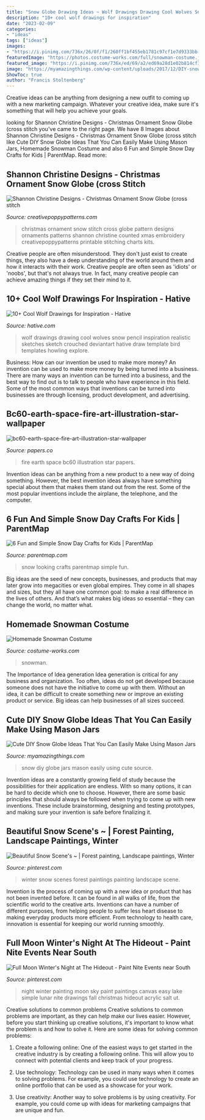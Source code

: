 ```yaml
---
title: "Snow Globe Drawing Ideas ~ Wolf Drawings Drawing Cool Wolves Snow Pencil Inspiration Realistic Sketches Sketch Crouched Deviantart Hative Draw Template Bird Templates Howling Explore"
description: "10+ cool wolf drawings for inspiration"
date: "2023-02-09"
categories:
- "ideas"
tags: ["ideas"]
images:
- "https://i.pinimg.com/736x/26/0f/f1/260ff1bf455eb1781c97cf1e7d9333bb--winter-night-pinata.jpg"
featuredImage: "https://photos.costume-works.com/full/snowman-costume.jpg"
featured_image: "https://i.pinimg.com/736x/ed/69/a2/ed69a28d1e02b814cf30267da2a74067--snow-scenes-winter-scenes.jpg"
image: "https://myamazingthings.com/wp-content/uploads/2017/12/DIY-snow-globe-.jpg"
ShowToc: true
author: "Francis Stoltenberg"
---
```



Creative ideas can be anything from designing a new outfit to coming up with a new marketing campaign. Whatever your creative idea, make sure it's something that will help you achieve your goals.

	

		
looking for Shannon Christine Designs - Christmas Ornament Snow Globe (cross stitch you've came to the right page. We have 8 Images about Shannon Christine Designs - Christmas Ornament Snow Globe (cross stitch like Cute DIY Snow Globe Ideas That You Can Easily Make Using Mason Jars, Homemade Snowman Costume and also 6 Fun and Simple Snow Day Crafts for Kids | ParentMap. Read more:
		
    
## Shannon Christine Designs - Christmas Ornament Snow Globe (cross Stitch

<img loading=lazy src="https://www.creativepoppypatterns.com/images/Image/shannon-christine-designs-christmas-ornament-snow-globe.jpg" onerror="this.onerror=null;this.src='https://tse1.mm.bing.net/th?id=OIP.pRJzphvVu5ZEFVcOHfEtfAHaHa&amp;pid=15.1';" alt="Shannon Christine Designs - Christmas Ornament Snow Globe (cross stitch">

_Source: creativepoppypatterns.com_

>christmas ornament snow stitch cross globe pattern designs ornaments patterns shannon christine counted xmas embroidery creativepoppypatterns printable stitching charts kits. 

	

Creative people are often misunderstood. They don't just exist to create things, they also have a deep understanding of the world around them and how it interacts with their work. Creative people are often seen as 'idiots' or 'noobs', but that's not always true. In fact, many creative people can achieve amazing things if they set their mind to it.

    
## 10+ Cool Wolf Drawings For Inspiration - Hative

<img loading=lazy src="https://hative.com/wp-content/uploads/2013/09/wolf-drawings/wolf-drawing-10.jpg" onerror="this.onerror=null;this.src='https://tse2.mm.bing.net/th?id=OIP.Md-TrE4Vv3nMtQMzJAOKXAHaFU&amp;pid=15.1';" alt="10+ Cool Wolf Drawings for Inspiration - Hative">

_Source: hative.com_

>wolf drawings drawing cool wolves snow pencil inspiration realistic sketches sketch crouched deviantart hative draw template bird templates howling explore. 

	

Business: How can our invention be used to make more money?
An invention can be used to make more money by being turned into a business. There are many ways an invention can be turned into a business, and the best way to find out is to talk to people who have experience in this field. Some of the most common ways that inventions can be turned into businesses are through licensing, product development, and advertising.

    
## Bc60-earth-space-fire-art-illustration-star-wallpaper

<img loading=lazy src="http://papers.co/wallpaper/papers.co-bc60-earth-space-fire-art-illustration-star-25-wallpaper.jpg" onerror="this.onerror=null;this.src='https://tse4.mm.bing.net/th?id=OIP.TMTYEOQ3orm3asuisKpKNAHaEK&amp;pid=15.1';" alt="bc60-earth-space-fire-art-illustration-star-wallpaper">

_Source: papers.co_

>fire earth space bc60 illustration star papers. 

	

Invention ideas can be anything from a new product to a new way of doing something. However, the best invention ideas always have something special about them that makes them stand out from the rest. Some of the most popular inventions include the airplane, the telephone, and the computer.

    
## 6 Fun And Simple Snow Day Crafts For Kids | ParentMap

<img loading=lazy src="http://www.parentmap.com/sites/default/files/styles/1180x660_scaled_cropped/public/2019-02/iStock-886701580.jpg?itok=dIf-GF8v" onerror="this.onerror=null;this.src='https://tse4.mm.bing.net/th?id=OIP.y-hyKC1VxgNTGIb5CuP-dwHaEJ&amp;pid=15.1';" alt="6 Fun and Simple Snow Day Crafts for Kids | ParentMap">

_Source: parentmap.com_

>snow looking crafts parentmap simple fun. 

	

Big ideas are the seed of new concepts, businesses, and products that may later grow into megacities or even global empires. They come in all shapes and sizes, but they all have one common goal: to make a real difference in the lives of others. And that’s what makes big ideas so essential – they can change the world, no matter what.

    
## Homemade Snowman Costume

<img loading=lazy src="https://photos.costume-works.com/full/snowman-costume.jpg" onerror="this.onerror=null;this.src='https://tse2.mm.bing.net/th?id=OIP.VIDMBqRzbLbkYcjGW47S-gHaJ3&amp;pid=15.1';" alt="Homemade Snowman Costume">

_Source: costume-works.com_

>snowman. 

	

The Importance of Idea generation
Idea generation is critical for any business and organization. Too often, ideas do not get developed because someone does not have the initiative to come up with them. Without an idea, it can be difficult to create something new or improve an existing product or service. Big ideas can help businesses of all sizes succeed.

    
## Cute DIY Snow Globe Ideas That You Can Easily Make Using Mason Jars

<img loading=lazy src="https://myamazingthings.com/wp-content/uploads/2017/12/DIY-snow-globe-.jpg" onerror="this.onerror=null;this.src='https://tse1.mm.bing.net/th?id=OIP.DZdkk8DBKQb--ograzbMvAHaLH&amp;pid=15.1';" alt="Cute DIY Snow Globe Ideas That You Can Easily Make Using Mason Jars">

_Source: myamazingthings.com_

>snow diy globe jars mason easily using cute source. 

	

Invention ideas are a constantly growing field of study because the possibilities for their application are endless. With so many options, it can be hard to decide which one to choose. However, there are some basic principles that should always be followed when trying to come up with new inventions. These include brainstorming, designing and testing prototypes, and making sure your invention is safe before finalizing it.

    
## Beautiful Snow Scene&#039;s ~ | Forest Painting, Landscape Paintings, Winter

<img loading=lazy src="https://i.pinimg.com/736x/ed/69/a2/ed69a28d1e02b814cf30267da2a74067--snow-scenes-winter-scenes.jpg" onerror="this.onerror=null;this.src='https://tse3.mm.bing.net/th?id=OIP.jdNyjXRSOYW7oQJd9yrKgwHaFQ&amp;pid=15.1';" alt="Beautiful Snow Scene&#039;s ~ | Forest painting, Landscape paintings, Winter">

_Source: pinterest.com_

>winter snow scenes forest paintings painting landscape scene. 

	

Invention is the process of coming up with a new idea or product that has not been invented before. It can be found in all walks of life, from the scientific world to the creative arts. Inventions can have a number of different purposes, from helping people to suffer less heart disease to making everyday products more efficient. From technology to health care, innovation is essential for keeping our world running smoothly.

    
## Full Moon Winter&#039;s Night At The Hideout - Paint Nite Events Near South

<img loading=lazy src="https://i.pinimg.com/736x/26/0f/f1/260ff1bf455eb1781c97cf1e7d9333bb--winter-night-pinata.jpg" onerror="this.onerror=null;this.src='https://tse1.mm.bing.net/th?id=OIP.O1lnB44rdjVLe2FQvNJRzwAAAA&amp;pid=15.1';" alt="Full Moon Winter&#039;s Night at The Hideout - Paint Nite Events near South">

_Source: pinterest.com_

>night winter painting moon sky paint paintings canvas easy lake simple lunar nite drawings fall christmas hideout acrylic salt ut. 

	

Creative solutions to common problems
Creative solutions to common problems are important, as they can help make our lives easier. However, before you start thinking up creative solutions, it's important to know what the problem is and how to solve it. Here are some ideas for solving common problems:
1. Create a following online: One of the easiest ways to get started in the creative industry is by creating a following online. This will allow you to connect with potential clients and keep track of your progress.

2. Use technology: Technology can be used in many ways when it comes to solving problems. For example, you could use technology to create an online portfolio that can be used as a showcase for your work.

3. Use creativity: Another way to solve problems is by using creativity. For example, you could come up with ideas for marketing campaigns that are unique and fun.

